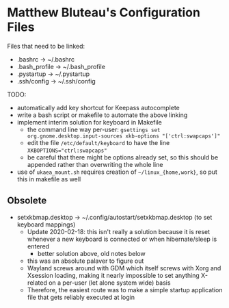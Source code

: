 # Matthew Bluteau's Configuration Files


Files that need to be linked:
- .bashrc -> ~/.bashrc
- .bash_profile -> ~/.bash_profile
- .pystartup -> ~/.pystartup
- .ssh/config -> ~/.ssh/config

TODO:
- automatically add key shortcut for Keepass autocomplete
- write a bash script or makefile to automate the above linking
- implement interim solution for keyboard in Makefile
  - the command line way per-user: `gsettings set org.gnome.desktop.input-sources xkb-options "['ctrl:swapcaps']"`
  - edit the file `/etc/default/keyboard` to have the line
    `XKBOPTIONS="ctrl:swapcaps"`
  - be careful that there might be options already set, so this should be
    appended rather than overwriting the whole line
- use of `ukaea_mount.sh` requires creation of `~/linux_{home,work}`, so put
  this in makefile as well

## Obsolete
- setxkbmap.desktop -> ~/.config/autostart/setxkbmap.desktop (to set keyboard
  mappings)
  - Update 2020-02-18: this isn't really a solution because it is reset
    whenever a new keyboard is connected or when hibernate/sleep is entered
    - better solution above, old notes below
  - this was an absolute palaver to figure out
  - Wayland screws around with GDM which itself screws with Xorg and Xsession
    loading, making it nearly impossible to set anything X-related on a
    per-user (let alone system wide) basis
  - Therefore, the easiest route was to make a simple startup application file
    that gets reliably executed at login
